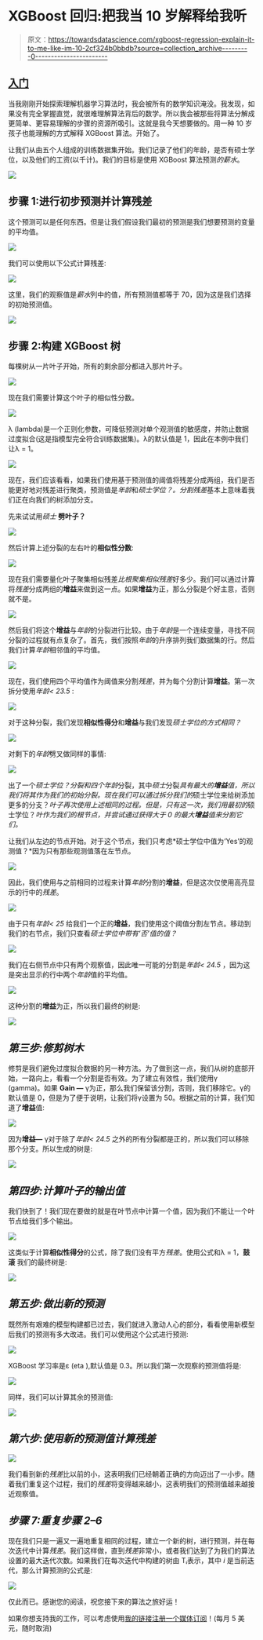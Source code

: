 # XGBoost 回归:把我当 10 岁解释给我听

> 原文：<https://towardsdatascience.com/xgboost-regression-explain-it-to-me-like-im-10-2cf324b0bbdb?source=collection_archive---------0----------------------->

## [入门](https://towardsdatascience.com/tagged/getting-started)

当我刚刚开始探索理解机器学习算法时，我会被所有的数学知识淹没。我发现，如果没有完全掌握直觉，就很难理解算法背后的数学。所以我会被那些将算法分解成更简单、更容易理解的步骤的资源所吸引。这就是我今天想要做的。用一种 10 岁孩子也能理解的方式解释 XGBoost 算法。开始了。

让我们从由五个人组成的训练数据集开始。我们记录了他们的年龄，是否有硕士学位，以及他们的工资(以千计)。我们的目标是使用 XGBoost 算法预测*的薪水*。

![](img/dece4a5b55eddce3f9304b029376f4b5.png)

## 步骤 1:进行初步预测并计算残差

这个预测可以是任何东西。但是让我们假设我们最初的预测是我们想要预测的变量的平均值。

![](img/a2bd53a564ec848f1f84d333b19fe92a.png)

我们可以使用以下公式计算残差:

![](img/059be52119eae02568de3bc919d4f27e.png)

这里，我们的观察值是*薪水*列中的值，所有预测值都等于 70，因为这是我们选择的初始预测值。

![](img/160eb75ebd7ce18d1a7da6327ab390a6.png)

## 步骤 2:构建 XGBoost 树

每棵树从一片叶子开始，所有的剩余部分都进入那片叶子。

![](img/fea2a242e2cb7fcdc3db74b345044bee.png)

现在我们需要计算这个叶子的相似性分数。

![](img/7921b80909cfcb03a99f5c297c60b9ca.png)

λ (lambda)是一个正则化参数，可降低预测对单个观测值的敏感度，并防止数据过度拟合(这是指模型完全符合训练数据集)。λ的默认值是 1，因此在本例中我们让λ = 1。

![](img/84eb7465a93c4748738704e3fc091be4.png)

现在，我们应该看看，如果我们使用基于预测值的阈值将残差分成两组，我们是否能更好地对残差进行聚类，预测值是*年龄*和*硕士学位？。*分割*残差*基本上意味着我们正在向我们的树添加分支。

先来试试用*硕士* **劈叶子？**

![](img/9f4e737c569d1c1e8665dc152ab7f984.png)

然后计算上述分裂的左右叶的**相似性分数**:

![](img/acb7be2958f729a8f6220763459fb9e1.png)

现在我们需要量化叶子聚集相似残差*比根聚集相似残差*好多少。我们可以通过计算将*残差*分成两组的**增益**来做到这一点。如果**增益**为正，那么分裂是个好主意，否则就不是。

![](img/87ca18becf32fe4efd0f81c536001900.png)

然后我们将这个**增益**与*年龄*的分裂进行比较。由于*年龄*是一个连续变量，寻找不同分裂的过程就有点复杂了。首先，我们按照*年龄*的升序排列我们数据集的行。然后我们计算*年龄*相邻值的平均值。

![](img/180002bac158a069cebaa94d0a4fa3a3.png)

现在，我们使用四个平均值作为阈值来分割*残差*，并为每个分割计算**增益**。第一次拆分使用*年龄< 23.5* :

![](img/70dd527142ad264dae9fb045a8d68e16.png)

对于这种分裂，我们发现**相似性得分**和**增益**与我们发现*硕士学位的方式相同？*

![](img/4373fb98add7c7f9f9f88d13c5c3cb8b.png)

对剩下的*年龄*劈叉做同样的事情:

![](img/b4f3b2a2b527f6ca4ace3ace4ef89b1d.png)

出了一个*硕士学位？*分裂和四个*年龄*分裂，其中*硕士*分裂*具有最大的**增益**值，所以我们将其作为我们的初始分裂。现在我们可以通过拆分我们的*硕士学位来给树添加更多的分支？*叶子再次使用上述相同的过程。但是，只有这一次，我们用最初的*硕士学位？*叶作为我们的根节点，并尝试通过获得大于 0 的最大**增益**值来分割它们。*

让我们从左边的节点开始。对于这个节点，我们只考虑*硕士学位中值为‘Yes’的观测值？*因为只有那些观测值落在左节点。

![](img/01a427213d1fa3d0c6819bc1bae1e349.png)

因此，我们使用与之前相同的过程来计算*年龄*分割的**增益**，但是这次仅使用高亮显示的行中的*残差*。

![](img/24f199b8126d2e090cc8735f05997b74.png)

由于只有*年龄< 25* 给我们一个正的**增益**，我们使用这个阈值分割左节点。移动到我们的右节点，我们只查看*硕士学位中带有‘否’值的值？*

![](img/16c5e2649c0c80bd80f434c83d561408.png)

我们在右侧节点中只有两个观察值，因此唯一可能的分割是*年龄< 24.5* ，因为这是突出显示的行中两个*年龄*值的平均值。

![](img/5ee76d12ba9d337610a5ee9791da21d7.png)

这种分割的**增益**为正，所以我们最终的树是:

![](img/869777a7f5d6a5f75233fba03e3a4e28.png)

## ***第三步:修剪树木***

修剪是我们避免过度拟合数据的另一种方法。为了做到这一点，我们从树的底部开始，一路向上，看看一个分割是否有效。为了建立有效性，我们使用γ (gamma)。如果 **Gain —** γ为正，那么我们保留该分割，否则，我们移除它。γ的默认值是 0，但是为了便于说明，让我们将γ设置为 50。根据之前的计算，我们知道了**增益**值:

![](img/815a1db8b347a1f061463117f149c14a.png)

因为**增益—** γ对于除了*年龄< 24.5* 之外的所有分裂都是正的，所以我们可以移除那个分支。所以生成的树是:

![](img/481942e7cd36bb6056d30a19cff9bb3a.png)

## ***第四步:计算叶子的输出值***

我们快到了！我们现在要做的就是在叶节点中计算一个值，因为我们不能让一个叶节点给我们多个输出。

![](img/91edae354ca54c88d4d6e3738e5e5541.png)

这类似于计算**相似性得分**的公式，除了我们没有平方*残差*。使用公式和λ = 1，**鼓滚** 我们的最终树是:

![](img/861c0e0b78b099ad34bc2c70dacbef02.png)

## ***第五步:做出新的预测***

既然所有艰难的模型构建都已过去，我们就进入激动人心的部分，看看使用新模型后我们的预测有多大改进。我们可以使用这个公式进行预测:

![](img/54ff56fef00487630fdc799095c702f9.png)

XGBoost 学习率是ɛ (eta ),默认值是 0.3。所以我们第一次观察的预测值将是:

![](img/dbf3b961c51ba0dce5c775e085778b39.png)

同样，我们可以计算其余的预测值:

![](img/58288d3057803f43e59d313a4e259b5f.png)

## ***第六步:使用新的预测值计算残差***

![](img/da18682d6cdcc547983164e489691d45.png)

我们看到新的*残差*比以前的小，这表明我们已经朝着正确的方向迈出了一小步。随着我们重复这个过程，我们的*残差*将变得越来越小，这表明我们的预测值越来越接近观察值。

## ***步骤 7:重复步骤 2–6***

现在我们只是一遍又一遍地重复相同的过程，建立一个新的树，进行预测，并在每次迭代中计算*残差*。我们这样做，直到*残差*非常小，或者我们达到了为我们的算法设置的最大迭代次数。如果我们在每次迭代中构建的树由 Tᵢ表示，其中 *i* 是当前迭代，那么计算预测的公式是:

![](img/e80c7de0674db604a19785e7ae1110e5.png)

仅此而已。感谢您的阅读，祝您接下来的算法之旅好运！

如果你想支持我的工作，可以考虑使用[我的链接注册一个媒体订阅](https://medium.com/@shreya.rao/membership)！(每月 5 美元，随时取消)